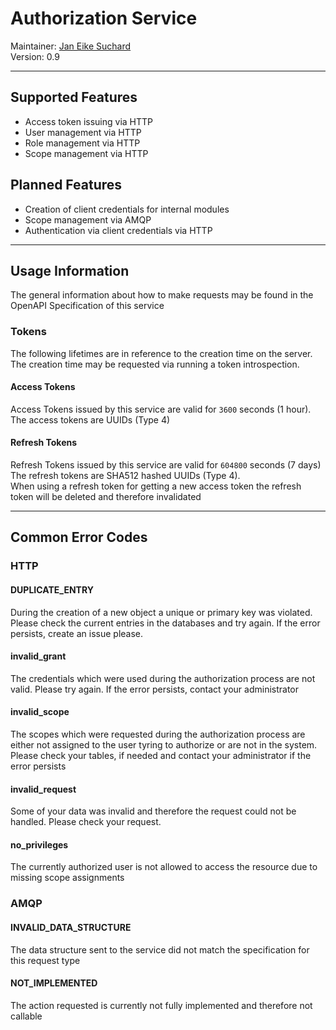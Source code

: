# Authorization Service
Maintainer: [Jan Eike Suchard](https://github.com/j-suchard)  
Version: 0.9

<hr/>

## Supported Features

- Access token issuing via HTTP
- User management via HTTP
- Role management via HTTP
- Scope management via HTTP

## Planned Features

- Creation of client credentials for internal modules
- Scope management via AMQP
- Authentication via client credentials via HTTP

<hr/>

## Usage Information

The general information about how to make requests may be found in the OpenAPI Specification of this
service

### Tokens

The following lifetimes are in reference to the creation time on the server. The creation time may 
be requested via running a token introspection.

#### Access Tokens

Access Tokens issued by this service are valid for `3600` seconds (1 hour).  
The access tokens are UUIDs (Type 4)

#### Refresh Tokens

Refresh Tokens issued by this service are valid for `604800` seconds (7 days)  
The refresh tokens are SHA512 hashed UUIDs (Type 4).  
When using a refresh token for getting a new access token the refresh token will be deleted and 
therefore invalidated

<hr/>

## Common Error Codes

### HTTP

#### DUPLICATE_ENTRY

During the creation of a new object a unique or primary key was violated. Please check the current
entries in the databases and try again. If the error persists, create an issue please.

#### invalid_grant

The credentials which were used during the authorization process are not valid. Please try again. 
If the error persists, contact your administrator

#### invalid_scope

The scopes which were requested during the authorization process are either not assigned to the user
tyring to authorize or are not in the system. Please check your tables, if needed and contact your 
administrator if the error persists

#### invalid_request

Some of your data was invalid and therefore the request could not be handled. 
Please check your request.

#### no_privileges

The currently authorized user is not allowed to access the resource due to 
missing scope assignments

### AMQP
#### INVALID_DATA_STRUCTURE

The data structure sent to the service did not match the specification for this 
request type

#### NOT_IMPLEMENTED

The action requested is currently not fully implemented and therefore not callable
